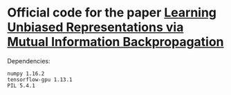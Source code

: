 # Official code for the paper [Learning Unbiased Representations via Mutual Information Backpropagation](https://arxiv.org/abs/2003.06430)

Dependencies:

```
numpy 1.16.2
tensorflow-gpu 1.13.1
PIL 5.4.1
```



